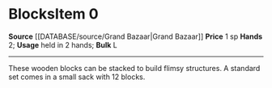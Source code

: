 ﻿---
bulk: L
hands: '2'
id: '1330'
item_category: Adventuring Gear
level: '0'
name: Blocks
price: 1 sp
rarity: Common
source: '[[DATABASE/source/Grand Bazaar|Grand Bazaar]]'
subcategory: adventuringgear
type: Item
usage: held in 2 hands

---
# Blocks<span class="item-type">Item 0</span>

**Source** [[DATABASE/source/Grand Bazaar|Grand Bazaar]]
**Price** 1 sp
**Hands** 2; **Usage** held in 2 hands; **Bulk** L

---
These wooden blocks can be stacked to build flimsy structures. A standard set comes in a small sack with 12 blocks.